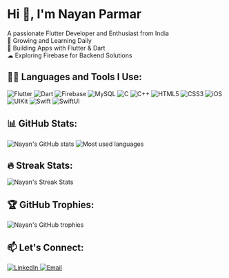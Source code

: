 # Hi 👋, I'm Nayan Parmar
A passionate Flutter Developer and Enthusiast from India  
🌱 Growing and Learning Daily  
💖 Building Apps with Flutter & Dart  
☁ Exploring Firebase for Backend Solutions  

## 👩‍💻 Languages and Tools I Use:
<p align="left">
    <img src="https://img.shields.io/badge/Flutter-02569B?style=flat&logo=flutter&logoColor=white" alt="Flutter"/>
    <img src="https://img.shields.io/badge/Dart-0175C2?style=flat&logo=dart&logoColor=white" alt="Dart"/>
    <img src="https://img.shields.io/badge/Firebase-FFCA28?style=flat&logo=firebase&logoColor=black" alt="Firebase"/>
    <img src="https://img.shields.io/badge/MySQL-4479A1?style=flat&logo=mysql&logoColor=white" alt="MySQL"/>
    <img src="https://img.shields.io/badge/C-A8B9CC?style=flat&logo=c&logoColor=black" alt="C"/>
    <img src="https://img.shields.io/badge/C++-00599C?style=flat&logo=c%2B%2B&logoColor=white" alt="C++"/>
    <img src="https://img.shields.io/badge/HTML5-E34F26?style=flat&logo=html5&logoColor=white" alt="HTML5"/>
    <img src="https://img.shields.io/badge/CSS3-1572B6?style=flat&logo=css3&logoColor=white" alt="CSS3"/>
    <img src="https://img.shields.io/badge/iOS-000000?style=flat&logo=ios&logoColor=white" alt="iOS"/>
    <img src="https://img.shields.io/badge/UIKit-000000?style=flat&logo=apple&logoColor=white" alt="UIKit"/>
    <img src="https://img.shields.io/badge/Swift-FA7343?style=flat&logo=swift&logoColor=white" alt="Swift"/>
    <img src="https://img.shields.io/badge/SwiftUI-FA7343?style=flat&logo=swift&logoColor=white" alt="SwiftUI"/>
</p>

## 📊 GitHub Stats:
<p align="left">
    <img src="https://github-readme-stats.vercel.app/api?username=ParmarSaheb&show_icons=true&theme=dark&count_private=true" alt="Nayan's GitHub stats"/>
    <img src="https://github-readme-stats.vercel.app/api/top-langs/?username=ParmarSaheb&layout=compact&theme=dark" alt="Most used languages"/>
</p>

## 🔥 Streak Stats:
<p align="left">
    <img src="https://github-readme-streak-stats.herokuapp.com/?user=ParmarSaheb&theme=dark" alt="Nayan's Streak Stats"/>
</p>

## 🏆 GitHub Trophies:
<p align="left">
    <img src="https://github-profile-trophy.vercel.app/?username=ParmarSaheb&theme=darkhub&no-bg=true&no-frame=true" alt="Nayan's GitHub trophies"/>
</p>

## 📫 Let's Connect:
<p align="left">
    <a href="https://www.linkedin.com/in/nm-parmar/" target="_blank">
        <img src="https://img.shields.io/badge/LinkedIn-0A66C2?style=flat&logo=linkedin&logoColor=white" alt="LinkedIn"/>
    </a>
    <a href="mailto:nayanparmar2190@gmail.com" target="_blank">
        <img src="https://img.shields.io/badge/Email-D14836?style=flat&logo=gmail&logoColor=white" alt="Email"/>
    </a>
</p>
